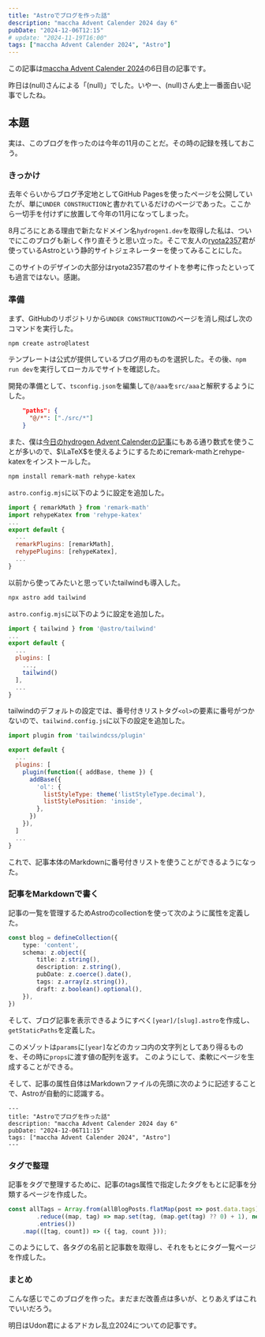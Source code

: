```yaml
---
title: "Astroでブログを作った話"
description: "maccha Advent Calender 2024 day 6"
pubDate: "2024-12-06T12:15"
# update: "2024-11-19T16:00"
tags: ["maccha Advent Calender 2024", "Astro"]
---
```


この記事は[maccha Advent Calender 2024](https://adventar.org/calendars/10199)の6日目の記事です。

昨日は(null)さんによる「(null)」でした。いやー、(null)さん史上一番面白い記事でしたね。

## 本題

実は、このブログを作ったのは今年の11月のことだ。その時の記録を残しておこう。

### きっかけ

去年ぐらいからブログ予定地としてGitHub Pagesを使ったページを公開していたが、単に`UNDER CONSTRUCTION`と書かれているだけのページであった。ここから一切手を付けずに放置して今年の11月になってしまった。

8月ごろにとある理由で新たなドメイン名`hydrogen1.dev`を取得した私は、ついでにこのブログも新しく作り直そうと思い立った。そこで友人の[ryota2357](https://ryota2357.com)君が使っているAstroという静的サイトジェネレーターを使ってみることにした。

このサイトのデザインの大部分はryota2357君のサイトを参考に作ったといっても過言ではない。感謝。

### 準備

まず、GitHubのリポジトリから`UNDER CONSTRUCTION`のページを消し飛ばし次のコマンドを実行した。

```bash
npm create astro@latest
```

テンプレートは公式が提供しているブログ用のものを選択した。その後、`npm run dev`を実行してローカルでサイトを確認した。

開発の準備として、`tsconfig.json`を編集して`@/aaa`を`src/aaa`と解釈するようにした。

```json
    "paths": {
      "@/*": ["./src/*"]
    }
```

また、僕は[今日のhydrogen Advent Calenderの記事](../axiom-of-regularity/)にもある通り数式を使うことが多いので、$\LaTeX$を使えるようにするためにremark-mathとrehype-katexをインストールした。

```bash
npm install remark-math rehype-katex
```

`astro.config.mjs`に以下のように設定を追加した。

```javascript
import { remarkMath } from 'remark-math'
import rehypeKatex from 'rehype-katex'
...
export default {
  ...
  remarkPlugins: [remarkMath],
  rehypePlugins: [rehypeKatex],
  ...
}
```

以前から使ってみたいと思っていたtailwindも導入した。

```bash
npx astro add tailwind
```

`astro.config.mjs`に以下のように設定を追加した。

```javascript
import { tailwind } from '@astro/tailwind'
...
export default {
  ...
  plugins: [
    ...,
    tailwind()
  ],
  ...
}
```

tailwindのデフォルトの設定では、番号付きリストタグ`<ol>`の要素に番号がつかないので、`tailwind.config.js`に以下の設定を追加した。

```javascript
import plugin from 'tailwindcss/plugin'

export default {
  ...
  plugins: [
    plugin(function({ addBase, theme }) {
      addBase({
        'ol': {
          listStyleType: theme('listStyleType.decimal'),
          listStylePosition: 'inside',
        },
      })
    }),
  ]
  ...
}
```

これで、記事本体のMarkdownに番号付きリストを使うことができるようになった。

### 記事をMarkdownで書く

記事の一覧を管理するためAstroのcollectionを使って次のように属性を定義した。

```ts
const blog = defineCollection({
    type: 'content',
    schema: z.object({
        title: z.string(),
        description: z.string(),
        pubDate: z.coerce().date(),
        tags: z.array(z.string()),
        draft: z.boolean().optional(),
    }),
})
```

そして、ブログ記事を表示できるようにすべく`[year]/[slug].astro`を作成し、`getStaticPaths`を定義した。

このメゾットは`params`に`[year]`などのカッコ内の文字列としてあり得るものを、その時に`props`に渡す値の配列を返す。
このようにして、柔軟にページを生成することができる。

そして、記事の属性自体はMarkdownファイルの先頭に次のように記述することで、Astroが自動的に認識する。

```mdx
---
title: "Astroでブログを作った話"
description: "maccha Advent Calender 2024 day 6"
pubDate: "2024-12-06T11:15"
tags: ["maccha Advent Calender 2024", "Astro"]
---
```

### タグで整理

記事をタグで整理するために、記事のtags属性で指定したタグをもとに記事を分類するページを作成した。

```ts
const allTags = Array.from(allBlogPosts.flatMap(post => post.data.tags)
        .reduce((map, tag) => map.set(tag, (map.get(tag) ?? 0) + 1), new Map<string, number>())
        .entries())
    .map(([tag, count]) => ({ tag, count }));
```

このようにして、各タグの名前と記事数を取得し、それをもとにタグ一覧ページを作成した。

### まとめ

こんな感じでこのブログを作った。まだまだ改善点は多いが、とりあえずはこれでいいだろう。

明日はUdon君によるアドカレ乱立2024についての記事です。
